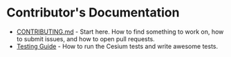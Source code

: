 # Contributor's Documentation

* [CONTRIBUTING.md](../../CONTRIBUTING.md) - Start here.  How to find something to work on, how to submit issues, and how to open pull requests.
* [Testing Guide](TestingGuide/README.md) - How to run the Cesium tests and write awesome tests.